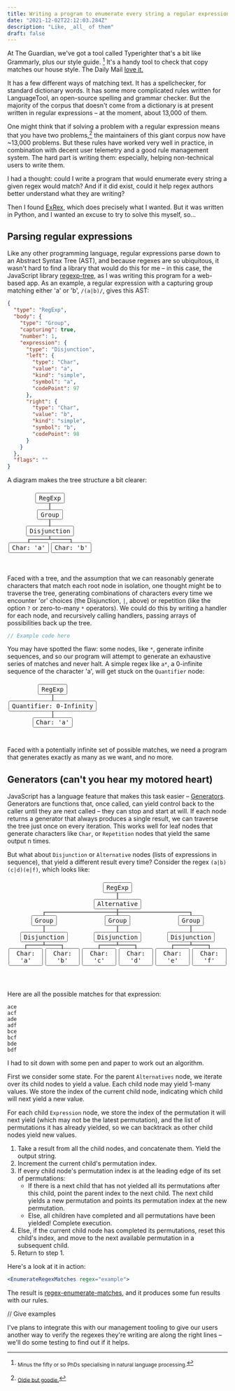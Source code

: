 ```yaml
---
title: Writing a program to enumerate every string a regular expression will match
date: "2021-12-02T22:12:03.284Z"
description: "Like, _all_ of them"
draft: false
---
```


<style>
/*https://www.cssscript.com/clean-tree-diagram/*/
.tree,
.tree ul,
.tree li {
    font-family: monospace;
    list-style: none;
    margin: 0;
    padding: 0;
    position: relative;
}
.tree {
    margin: 0 0 1em;
    text-align: center;
}
.tree,
.tree ul {
    display: table;
}
.tree ul {
    width: 100%;
}
.tree li {
    display: table-cell;
    padding: .5em 0;
    vertical-align: top;
}
.tree li:before {
    outline: solid 1px #666;
    content: "";
    left: 0;
    position: absolute;
    right: 0;
    top: 0;
}
.tree li:first-child:before {
    left: 50%;
}
.tree li:last-child:before {
    right: 50%;
}
.tree code,
.tree span {
    border: solid .1em #666;
    border-radius: .2em;
    display: inline-block;
    margin: 0 .2em .5em;
    padding: .2em .5em;
    position: relative;
}
.tree ul:before,
.tree code:before,
.tree span:before {
    outline: solid 1px #666;
    content: "";
    height: .5em;
    left: 50%;
    position: absolute;
}
.tree ul:before {
    top: -.5em;
}
.tree code:before,
.tree span:before {
    top: -.55em;
}
.tree>li {
    margin-top: 0;
}
.tree>li:before,
.tree>li:after,
.tree>li>code:before,
.tree>li>span:before {
    outline: none;
}
</style>

At The Guardian, we've got a tool called Typerighter that's a bit like Grammarly, plus our style guide. [^1] It's a handy tool to check that copy matches our house style. The Daily Mail [love it.](https://www.dailymail.co.uk/news/article-11427737/How-war-trans-rights-killing-free-speech-worlds-sanctimonious-paper-Guardian.html#:~:text=The%20paper%20has%20a%20new%20editorial%20tool%20called%20%27Typerighter%27%20which%20does%20not%20merely%20correct%20poor%20English%20or%20bad%20punctuation%20but%20insists%20on%20politically%20correct%20terminology.%20The%20word%20%27aboriginal%27%20is%20proscribed.%20Journalists%20are%20enjoined%20to%20write%20%27pro%2Dchoice%27%20but%20never%20%27pro%2Dlife%27.)

It has a few different ways of matching text. It has a spellchecker, for standard dictionary words. It has some more complicated rules written for LanguageTool, an open-source spelling and grammar checker. But the majority of the corpus that doesn't come from a dictionary is at present written in regular expressions – at the moment, about 13,000 of them.

One might think that if solving a problem with a regular expression means that you have two problems,[^2] the maintainers of this giant corpus now have ~13,000 problems. But these rules have worked very well in practice, in combination with decent user telemetry and a good rule management system. The hard part is writing them: especially, helping non-technical users to write them.

I had a thought: could I write a program that would enumerate every string a given regex would match? And if it did exist, could it help regex authors better understand what they are writing?

Then I found [ExRex](https://github.com/asciimoo/exrex), which does precisely what I wanted. But it was written in Python, and I wanted an excuse to try to solve this myself, so…

## Parsing regular expressions

Like any other programming language, regular expressions parse down to an Abstract Syntax Tree (AST), and because regexes are so ubiquitous, it wasn't hard to find a library that would do this for me – in this case, the JavaScript library [regexp-tree](regexp-tree), as I was writing this program for a web-based app. As an example, a regular expression with a capturing group matching either 'a' or 'b', `/(a|b)/`, gives this AST:

```json
{
  "type": "RegExp",
  "body": {
    "type": "Group",
    "capturing": true,
    "number": 1,
    "expression": {
      "type": "Disjunction",
      "left": {
        "type": "Char",
        "value": "a",
        "kind": "simple",
        "symbol": "a",
        "codePoint": 97
      },
      "right": {
        "type": "Char",
        "value": "b",
        "kind": "simple",
        "symbol": "b",
        "codePoint": 98
      }
    }
  },
  "flags": ""
}
```

A diagram makes the tree structure a bit clearer:

<ul class="tree">
  <li> <span>RegExp</span>
    <ul>
      <li> <span>Group</span>
        <ul>
          <li> <span>Disjunction</span>
            <ul>
              <li> <span>Char: 'a'</span>
              </li>
              <li> <span>Char: 'b'</span>
              </li>
            </ul>
          </li>
        </ul>
      </li>
    </ul>
  </li>
</ul>

Faced with a tree, and the assumption that we can reasonably generate characters that match each root node in isolation, one thought might be to traverse the tree, generating combinations of characters every time we encounter 'or' choices (the Disjunction, `|`, above) or repetition (like the option `?` or zero-to-many `*` operators). We could do this by writing a handler for each node, and recursively calling handlers, passing arrays of possibilities back up the tree.

```Typescript
// Example code here
```

You may have spotted the flaw: some nodes, like `*`, generate infinite sequences, and so our program will attempt to generate an exhaustive series of matches and never halt. A simple regex like `a*`, a 0-infinite sequence of the character 'a', will get stuck on the `Quantifier` node:

<ul class="tree">
  <li> <span>RegExp</span>
    <ul>
      <li> <span>Quantifier: 0-Infinity</span>
          <ul>
            <li> <span>Char: 'a'</span>
        </ul>
      </li>
    </ul>
  </li>
</ul>

Faced with a potentially infinite set of possible matches, we need a program that generates exactly as many as we want, and no more.

## Generators (can't you hear my motored heart)

JavaScript has a language feature that makes this task easier – [Generators](https://developer.mozilla.org/en-US/docs/Web/JavaScript/Reference/Global_Objects/Generator). Generators are functions that, once called, can yield control back to the caller until they are next called – they can stop and start at will. If each node returns a generator that always produces a single result, we can traverse the tree just once on every iteration. This works well for leaf nodes that generate characters like `Char`, or `Repetition` nodes that yield the same output n times.

But what about `Disjunction` or `Alternative` nodes (lists of expressions in sequence), that yield a different result every time? Consider the regex `(a|b)(c|d)(e|f)`, which looks like:

<ul class="tree">
  <li> <span>RegExp</span>
    <ul>
      <li> <span>Alternative</span>
        <ul>
          <li> <span>Group</span>
            <ul>
              <li> <span>Disjunction</span>
                <ul>
                  <li> <span>Char: 'a'</span>
                  </li>
                  <li> <span>Char: 'b'</span>
                  </li>
                </ul>
              </li>
            </ul>
          </li>
          <li> <span>Group</span>
            <ul>
              <li> <span>Disjunction</span>
                <ul>
                  <li> <span>Char: 'c'</span>
                  </li>
                  <li> <span>Char: 'd'</span>
                  </li>
                </ul>
              </li>
            </ul>
          </li>
          <li> <span>Group</span>
            <ul>
              <li> <span>Disjunction</span>
                <ul>
                  <li> <span>Char: 'e'</span>
                  </li>
                  <li> <span>Char: 'f'</span>
                  </li>
                </ul>
              </li>
            </ul>
          </li>
        </ul>
      </li>
    </ul>
  </li>
</ul>

Here are all the possible matches for that expression:

```
ace
acf
ade
adf
bce
bcf
bde
bdf
```

I had to sit down with some pen and paper to work out an algorithm.

First we consider some state. For the parent `Alternatives` node, we iterate over its child nodes to yield a value. Each child node may yield 1-many values. We store the index of the current child node, indicating which child will next yield a new value.

For each child `Expression` node, we store the index of the permutation it will next yield (which may not be the latest permutation), and the list of permutations it has already yielded, so we can backtrack as other child nodes yield new values.

1. Take a result from all the child nodes, and concatenate them. Yield the output string.
2. Increment the current child's permutation index.
3. If every child node's permutation index is at the leading edge of its set of permutations:
   - If there is a next child that has not yielded all its permutations after this child, point the parent index to the next child. The next child yields a new permutation and points its permutation index at the new permutation.
   - Else, all children have completed and all permutations have been yielded! Complete execution.
4. Else, if the current child node has completed its permutations, reset this child's index, and move to the next available permutation in a subsequent child.
5. Return to step 1.

Here's a look at it in action:


```jsx
<EnumerateRegexMatches regex="example">
```

The result is [regex-enumerate-matches](https://www.npmjs.com/package/regex-enumerate-matches), and it produces some fun results with our rules.

// Give examples

I've plans to integrate this with our management tooling to give our users another way to verify the regexes they're writing are along the right lines – we'll do some testing to find out if it helps.

[^1]: <sub>Minus the fifty or so PhDs specialising in natural language processing.</sub>
[^2]: <sub>[Oldie but goodie.](https://groups.google.com/g/comp.lang.python/c/-cnACi-RnCY/m/NlJs5ZNc0YUJ?hl=en#:~:text=%22Some%20people%2C%20when%20confronted%20with%20a%20problem%2C%20think%20%27I%20know%2C%20I%27ll%20use%0Aregular%20expressions.%27%20Now%20they%20have%20two%20problems.%22)</sub>
